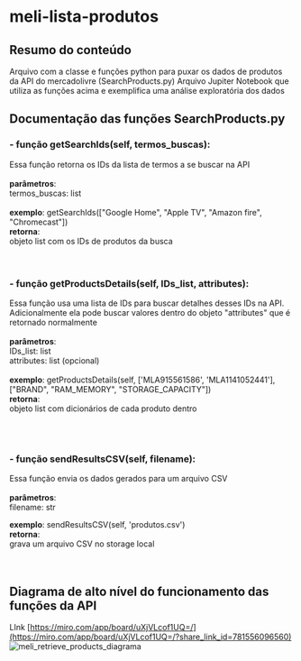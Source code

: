 # meli-lista-produtos

## Resumo do conteúdo
Arquivo com a classe e funções python para puxar os dados de produtos da API do mercadolivre (SearchProducts.py)
Arquivo Jupiter Notebook que utiliza as funções acima e exemplifica uma análise exploratória dos dados <br />


## Documentação das funções SearchProducts.py 


### - função getSearchIds(self, termos_buscas):
  Essa função retorna os IDs da lista de termos a se buscar na API <br />
  <br />
  **parâmetros**: <br />
    termos_buscas: list <br />
  <br />
  **exemplo**: getSearchIds(["Google Home", "Apple TV", "Amazon fire", "Chromecast"]) <br />
 **retorna**:<br />
    objeto list com os IDs de produtos da busca<br />
<br />
<br />
### - função getProductsDetails(self, IDs_list, attributes):
  Essa função  usa uma lista de IDs para buscar detalhes desses IDs na API. <br />
  Adicionalmente ela pode buscar valores dentro do objeto "attributes" que é retornado normalmente<br />
  <br />
  **parâmetros**:  <br />
     IDs_list: list  <br />
     attributes: list (opcional)  <br />
  <br />
  **exemplo**: getProductsDetails(self, ['MLA915561586', 'MLA1141052441'], ["BRAND", "RAM_MEMORY", "STORAGE_CAPACITY"]) <br />
  **retorna**: <br />
    objeto list com dicionários de cada produto dentro <br />

<br />
<br />
    
### - função sendResultsCSV(self, filename):
  Essa função envia os dados gerados para um arquivo CSV <br />
  <br /> 
  **parâmetros**: <br />
     filename: str  <br />
     
  
  **exemplo**: sendResultsCSV(self, 'produtos.csv') <br />
  **retorna**: <br />
    grava um arquivo CSV no storage local <br />
<br />
<br />

## Diagrama de alto nível do funcionamento das funções da API

LInk [https://miro.com/app/board/uXjVLcof1UQ=/](https://miro.com/app/board/uXjVLcof1UQ=/?share_link_id=781556096560)
![meli_retrieve_products_diagrama](https://github.com/user-attachments/assets/9174bb95-36f0-4a90-b525-54e2d5276f2c)



